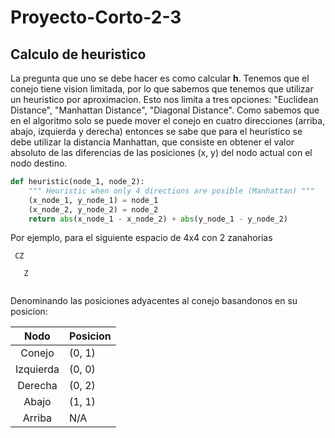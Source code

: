 # Proyecto-Corto-2-3

## Calculo de heuristico

La pregunta que uno se debe hacer es como calcular **h**. Tenemos que el conejo tiene vision limitada, por lo que sabemos que tenemos que utilizar un heuristico por aproximacion. Esto nos limita a tres opciones: "Euclidean Distance", "Manhattan Distance", "Diagonal Distance".
Como sabemos que en el algoritmo solo se puede mover el conejo en cuatro direcciones (arriba, abajo, izquierda y derecha) entonces se sabe que para el heuristico se debe utilizar la distancia Manhattan, que consiste en obtener el valor absoluto de las diferencias de las posiciones (x, y) del nodo actual con el nodo destino.

```python
def heuristic(node_1, node_2):
    """ Heuristic when only 4 directions are posible (Manhattan) """
    (x_node_1, y_node_1) = node_1
    (x_node_2, y_node_2) = node_2
    return abs(x_node_1 - x_node_2) + abs(y_node_1 - y_node_2)
```

Por ejemplo, para el siguiente espacio de 4x4 con 2 zanahorias
```
 CZ 
    
   Z
    
```
Denominando las posiciones adyacentes al conejo basandonos en su posicion:

| Nodo | Posicion |
|:--:|:--|
| Conejo | (0, 1) |
| Izquierda | (0, 0) |
| Derecha | (0, 2) |
| Abajo | (1, 1) |
| Arriba | N/A |

